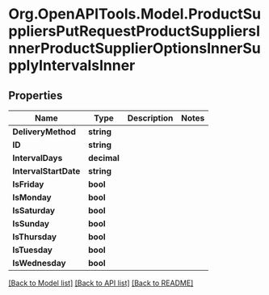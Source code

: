 # Org.OpenAPITools.Model.ProductSuppliersPutRequestProductSuppliersInnerProductSupplierOptionsInnerSupplyIntervalsInner

## Properties

Name | Type | Description | Notes
------------ | ------------- | ------------- | -------------
**DeliveryMethod** | **string** |  | 
**ID** | **string** |  | 
**IntervalDays** | **decimal** |  | 
**IntervalStartDate** | **string** |  | 
**IsFriday** | **bool** |  | 
**IsMonday** | **bool** |  | 
**IsSaturday** | **bool** |  | 
**IsSunday** | **bool** |  | 
**IsThursday** | **bool** |  | 
**IsTuesday** | **bool** |  | 
**IsWednesday** | **bool** |  | 

[[Back to Model list]](../README.md#documentation-for-models) [[Back to API list]](../README.md#documentation-for-api-endpoints) [[Back to README]](../README.md)

